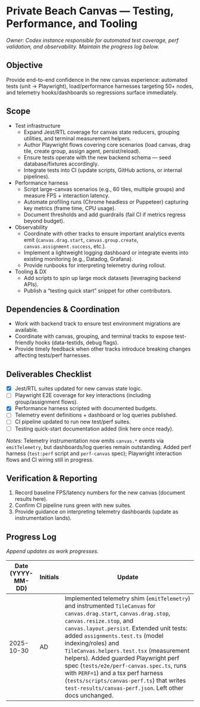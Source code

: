 # Private Beach Canvas — Testing, Performance, and Tooling

_Owner: Codex instance responsible for automated test coverage, perf validation, and observability. Maintain the progress log below._

## Objective
Provide end-to-end confidence in the new canvas experience: automated tests (unit → Playwright), load/performance harnesses targeting 50+ nodes, and telemetry hooks/dashboards so regressions surface immediately.

## Scope
- Test infrastructure
  - Expand Jest/RTL coverage for canvas state reducers, grouping utilities, and terminal measurement helpers.
  - Author Playwright flows covering core scenarios (load canvas, drag tile, create group, assign agent, persist/reload).
  - Ensure tests operate with the new backend schema — seed database/fixtures accordingly.
  - Integrate tests into CI (update scripts, GitHub actions, or internal pipelines).
- Performance harness
  - Script large-canvas scenarios (e.g., 60 tiles, multiple groups) and measure FPS + interaction latency.
  - Automate profiling runs (Chrome headless or Puppeteer) capturing key metrics (frame time, CPU usage).
  - Document thresholds and add guardrails (fail CI if metrics regress beyond budget).
- Observability
  - Coordinate with other tracks to ensure important analytics events emit (`canvas.drag.start`, `canvas.group.create`, `canvas.assignment.success`, etc.).
  - Implement a lightweight logging dashboard or integrate events into existing monitoring (e.g., Datadog, Grafana).
  - Provide runbooks for interpreting telemetry during rollout.
- Tooling & DX
  - Add scripts to spin up large mock datasets (leveraging backend APIs).
  - Publish a “testing quick start” snippet for other contributors.

## Dependencies & Coordination
- Work with backend track to ensure test environment migrations are available.
- Coordinate with canvas, grouping, and terminal tracks to expose test-friendly hooks (data-testids, debug flags).
- Provide timely feedback when other tracks introduce breaking changes affecting tests/perf harnesses.

## Deliverables Checklist
- [x] Jest/RTL suites updated for new canvas state logic.
- [ ] Playwright E2E coverage for key interactions (including group/assignment flows).
- [x] Performance harness scripted with documented budgets.
- [ ] Telemetry event definitions + dashboard or log queries published.
- [ ] CI pipeline updated to run new test/perf suites.
- [ ] Testing quick-start documentation added (link here once ready).

_Notes:_ Telemetry instrumentation now emits `canvas.*` events via `emitTelemetry`, but dashboards/log queries remain outstanding. Added perf harness (`test:perf` script and `perf-canvas` spec); Playwright interaction flows and CI wiring still in progress.

## Verification & Reporting
1. Record baseline FPS/latency numbers for the new canvas (document results here).
2. Confirm CI pipeline runs green with new suites.
3. Provide guidance on interpreting telemetry dashboards (update as instrumentation lands).

## Progress Log
_Append updates as work progresses._

| Date (YYYY-MM-DD) | Initials | Update |
| ----------------- | -------- | ------ |
| 2025-10-30 | AD | Implemented telemetry shim (`emitTelemetry`) and instrumented `TileCanvas` for `canvas.drag.start`, `canvas.drag.stop`, `canvas.resize.stop`, and `canvas.layout.persist`. Extended unit tests: added `assignments.test.ts` (model indexing/roles) and `TileCanvas.helpers.test.tsx` (measurement helpers). Added guarded Playwright perf spec (`tests/e2e/perf-canvas.spec.ts`, runs with `PERF=1`) and a tsx perf harness (`tests/scripts/canvas-perf.ts`) that writes `test-results/canvas-perf.json`. Left other docs unchanged. |

